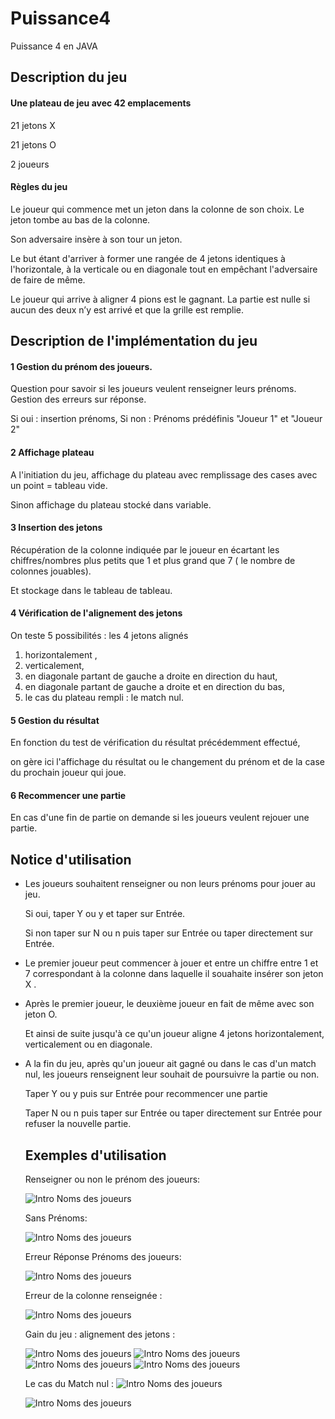 # Puissance4
Puissance 4 en JAVA

## Description du jeu

#### Une plateau de jeu avec 42 emplacements
21 jetons X

21 jetons O

2 joueurs
#### Règles du jeu
Le joueur qui commence met un jeton dans la colonne de son choix. Le jeton tombe au bas de la colonne.

Son adversaire insère à son tour un jeton.

Le but étant d'arriver à former une rangée de 4 jetons identiques à l'horizontale, à la verticale ou en diagonale tout en empêchant l'adversaire de faire de même.

Le joueur qui arrive à aligner 4 pions est le gagnant. La partie est nulle si aucun des deux n’y est arrivé et que la grille est remplie.

## Description de l'implémentation du jeu

#### 1 Gestion du prénom des joueurs.

Question pour savoir si les joueurs veulent renseigner leurs prénoms. Gestion des erreurs sur réponse.

Si oui  : insertion prénoms, Si non : Prénoms prédéfinis "Joueur 1" et "Joueur 2"

#### 2 Affichage plateau

A l'initiation du jeu, affichage du plateau avec remplissage des cases avec un point = tableau vide.

Sinon affichage du plateau stocké dans variable.


#### 3 Insertion des jetons

Récupération de la colonne indiquée par le joueur en écartant les chiffres/nombres plus petits que 1 et plus grand que 7 ( le nombre de colonnes jouables).

Et stockage dans le tableau de tableau.

#### 4 Vérification de l'alignement des jetons

On teste 5 possibilités : les 4 jetons alignés 
1. horizontalement , 
2. verticalement, 
3. en diagonale partant de gauche a droite en direction du haut,
4. en diagonale partant de gauche a droite et en direction du bas,
5. le cas du plateau rempli : le match nul.

#### 5 Gestion du résultat

En fonction du test de vérification du résultat précédemment effectué,

on gère ici l'affichage du résultat ou le changement du prénom et de la case du prochain joueur qui joue.

#### 6 Recommencer une partie

En cas d'une fin de partie on demande si les joueurs veulent rejouer une partie.

## Notice d'utilisation

- Les joueurs souhaitent renseigner ou non leurs prénoms pour jouer au jeu. 

    Si oui, taper Y ou y et taper sur Entrée. 
    
    Si non taper sur N ou n puis taper sur Entrée ou taper directement sur Entrée.
    
- Le premier joueur peut commencer à jouer et entre un chiffre entre 1 et 7 correspondant à la colonne dans laquelle il souahaite insérer son jeton X .
- Après le premier joueur, le deuxième joueur en fait de même avec son jeton O.

    Et ainsi de suite jusqu'à ce qu'un joueur aligne 4 jetons horizontalement, verticalement ou en diagonale.

- A la fin du jeu, après qu'un joueur ait gagné ou dans le cas d'un match nul, les joueurs renseignent leur souhait de poursuivre la partie ou non.

    Taper Y ou y puis sur Entrée pour recommencer une partie 

    Taper N ou n puis taper sur Entrée ou taper directement sur Entrée pour refuser la nouvelle partie.
    
   ## Exemples d'utilisation
   
   Renseigner ou non le prénom des joueurs:

 	![Intro Noms des joueurs](https://github.com/thomascardon35/puissance4/blob/main/img/introNomsJoueurs.jpg) 
    
    Sans Prénoms:
    
 	![Intro Noms des joueurs](https://github.com/thomascardon35/puissance4/blob/main/img/introPasDeNomsJoueurs.jpg) 
    
    Erreur Réponse Prénoms des joueurs:
    
 	![Intro Noms des joueurs](https://github.com/thomascardon35/puissance4/blob/main/img/erreurR%C3%A9ponsePr%C3%A9nom.jpg) 
    
    Erreur de la colonne renseignée :
    
 	![Intro Noms des joueurs](https://github.com/thomascardon35/puissance4/blob/main/img/gestionErreurColonne.jpg) 
    
    Gain du jeu : alignement des jetons :
    
 	![Intro Noms des joueurs](https://github.com/thomascardon35/puissance4/blob/main/img/gainJeuDiagonale1.jpg) 
 	![Intro Noms des joueurs](https://github.com/thomascardon35/puissance4/blob/main/img/gainJeuDiagonale2.jpg) 
 	![Intro Noms des joueurs](https://github.com/thomascardon35/puissance4/blob/main/img/gainJeuHorizontale.jpg) 
 	![Intro Noms des joueurs](https://github.com/thomascardon35/puissance4/blob/main/img/gainJeuVerticale.jpg) 
    
    Le cas du Match nul : 
 	![Intro Noms des joueurs](https://github.com/thomascardon35/puissance4/blob/main/img/matchNul.jpg) 
    
    
    
 	![Intro Noms des joueurs](https://github.com/thomascardon35/puissance4/blob/main/img/introNomsJoueurs.jpg) 
